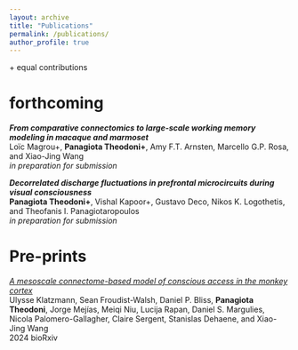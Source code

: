 ```yaml
---
layout: archive
title: "Publications"
permalink: /publications/
author_profile: true
---
```


\+ equal contributions


forthcoming
=====
***From comparative connectomics to large-scale working memory modeling in macaque and marmoset***  
Loïc Magrou+, **Panagiota Theodoni+**, Amy F.T. Arnsten, Marcello G.P. Rosa, and Xiao-Jing Wang  
*in preparation for submission*  

***Decorrelated discharge fluctuations in prefrontal microcircuits during visual consciousness***  
**Panagiota Theodoni+**, Vishal Kapoor+, Gustavo Deco, Nikos K. Logothetis, and Theofanis I. Panagiotaropoulos  
*in preparation for submission*  

Pre-prints
=====
[*A mesoscale connectome-based model of conscious access in the monkey cortex*](https://www.biorxiv.org/content/10.1101/2022.02.20.481230v4)  
Ulysse Klatzmann, Sean Froudist-Walsh, Daniel P. Bliss, **Panagiota Theodoni**, Jorge Mejías, Meiqi Niu, Lucija Rapan, Daniel S. Margulies, Nicola Palomero-Gallagher, Claire Sergent, Stanislas Dehaene, and Xiao-Jing Wang  
2024 bioRxiv
